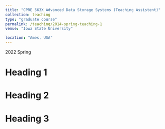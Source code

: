 ```yaml
---
title: "CPRE 563X Advanced Data Storage Systems (Teaching Assistent)"
collection: teaching
type: "graduate course"
permalink: /teaching/2014-spring-teaching-1
venue: "Iowa State University"

location: "Ames, USA"
---
```

2022 Spring

Heading 1
======

Heading 2
======

Heading 3
======
